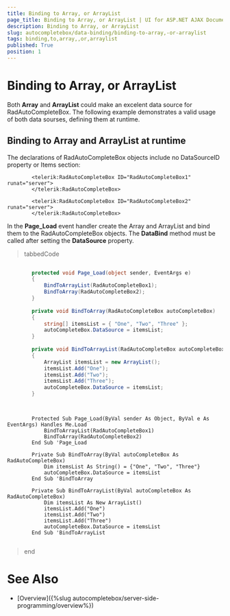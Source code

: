 ```yaml
---
title: Binding to Array, or ArrayList
page_title: Binding to Array, or ArrayList | UI for ASP.NET AJAX Documentation
description: Binding to Array, or ArrayList
slug: autocompletebox/data-binding/binding-to-array,-or-arraylist
tags: binding,to,array,,or,arraylist
published: True
position: 1
---
```


# Binding to Array, or ArrayList



Both __Array__ and __ArrayList__ could make an excelent data source for RadAutoCompleteBox. The following example demonstrates a valid usage of both data sourses, defining them at runtime.

## Binding to Array and ArrayList at runtime

The declarations of RadAutoCompleteBox objects include no DataSourceID property or Items section:

````ASPNET
		<telerik:RadAutoCompleteBox ID="RadAutoCompleteBox1" runat="server">
		</telerik:RadAutoCompleteBox>
	
		<telerik:RadAutoCompleteBox ID="RadAutoCompleteBox2" runat="server">
		</telerik:RadAutoCompleteBox>
````



In the __Page_Load__ event handler create the Array and ArrayList and bind them to the RadAutoCompleteBox objects. The __DataBind__ method must be called after setting the __DataSource__ property.

>tabbedCode

````C#
	
		protected void Page_Load(object sender, EventArgs e)
		{
			BindToArrayList(RadAutoCompleteBox1);
			BindToArray(RadAutoCompleteBox2);
		}
	
		private void BindToArray(RadAutoCompleteBox autoCompleteBox)
		{
			string[] itemsList = { "One", "Two", "Three" };
			autoCompleteBox.DataSource = itemsList;
		}
	
		private void BindToArrayList(RadAutoCompleteBox autoCompleteBox)
		{
			ArrayList itemsList = new ArrayList();
			itemsList.Add("One");
			itemsList.Add("Two");
			itemsList.Add("Three");
			autoCompleteBox.DataSource = itemsList;
		}
	
````
````VB.NET
	
	    Protected Sub Page_Load(ByVal sender As Object, ByVal e As EventArgs) Handles Me.Load
	        BindToArrayList(RadAutoCompleteBox1)
	        BindToArray(RadAutoCompleteBox2)
	    End Sub 'Page_Load
	
	    Private Sub BindToArray(ByVal autoCompleteBox As RadAutoCompleteBox)
	        Dim itemsList As String() = {"One", "Two", "Three"}
	        autoCompleteBox.DataSource = itemsList
	    End Sub 'BindToArray
	
	    Private Sub BindToArrayList(ByVal autoCompleteBox As RadAutoCompleteBox)
	        Dim itemsList As New ArrayList()
	        itemsList.Add("One")
	        itemsList.Add("Two")
	        itemsList.Add("Three")
	        autoCompleteBox.DataSource = itemsList
	    End Sub 'BindToArrayList
	
````
>end

# See Also

 * [Overview]({%slug autocompletebox/server-side-programming/overview%})
